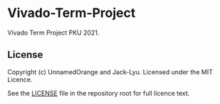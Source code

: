 # Vivado-Term-Project
Vivado Term Project PKU 2021.

## License

Copyright (c) UnnamedOrange and Jack-Lyu. Licensed under the MIT Licence.

See the [LICENSE](./LICENSE) file in the repository root for full licence text.
